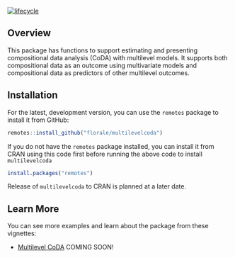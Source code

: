 <!-- badges: start -->
[![lifecycle](https://lifecycle.r-lib.org/articles/figures/lifecycle-experimental.svg)](https://lifecycle.r-lib.org/articles/stages.html#experimental)
<!-- badges: end -->

## Overview

This package has functions to support estimating and presenting
compositional data analysis (CoDA) with multilevel models.
It supports both compositional data as an outcome using 
multivariate models and compositional data as predictors
of other multilevel outcomes.

## Installation

For the latest, development version, you can use the 
`remotes` package to install it from GitHub:

```r
remotes::install_github("florale/multilevelcoda")
```

If you do not have the `remotes` package installed, 
you can install it from CRAN using this code first before
running the above code to install `multilevelcoda`

```r
install.packages("remotes")
```

Release of `multilevelcoda` to CRAN is planned at a later date.

## Learn More

You can see more examples and learn about the package from these vignettes:

- [Multilevel CoDA](https://florale.github.io/multilevelcoda/articles/multilevel-coda.html)
COMING SOON!
